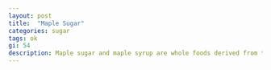 ```yaml
---
layout: post
title:  "Maple Sugar"
categories: sugar
tags: ok
gi: 54
description: Maple sugar and maple syrup are whole foods derived from the sap of maple trees, most often the sugar maple. They are processed with heat to concentrate. Contains the minerals iron, calcium, zinc, manganese, potassium, magnesium, and phosphorous and has trace amounts of vitamins.
---
```


